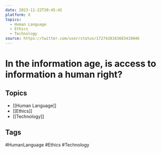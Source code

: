 ```yaml
---
date: 2023-11-22T20:45:42
platform: X
topics:
  - Human Language
  - Ethics
  - Technology
source: https://twitter.com/user/status/1727428163683410046
---
```

# In the information age, is access to information a human right?

## Topics
- [[Human Language]]
- [[Ethics]]
- [[Technology]]

## Tags
#HumanLanguage #Ethics #Technology